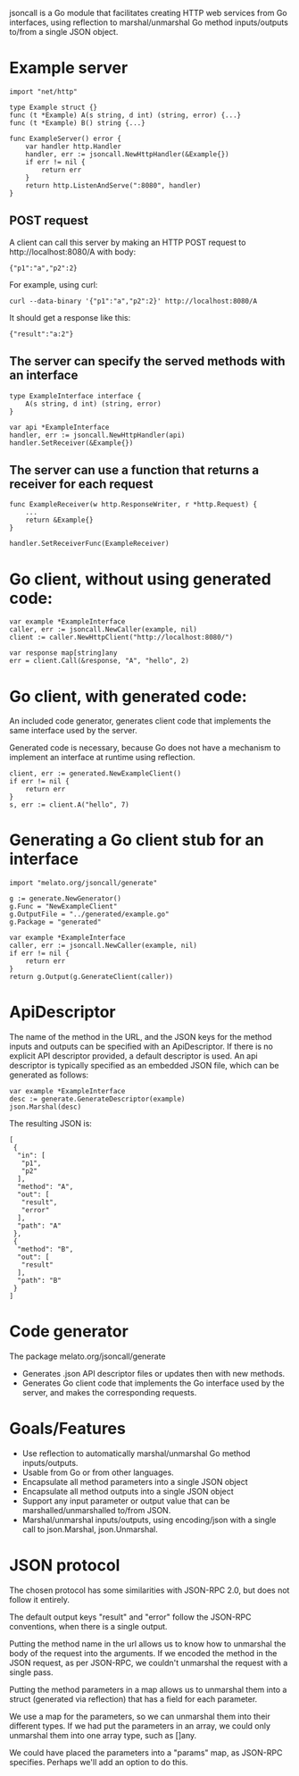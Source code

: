 jsoncall is a Go module that facilitates creating HTTP web services from Go interfaces,
using reflection to marshal/unmarshal Go method inputs/outputs to/from a single JSON object.

# Example server
	import "net/http"
	
	type Example struct {}
	func (t *Example) A(s string, d int) (string, error) {...}
	func (t *Example) B() string {...}

	func ExampleServer() error {
		var handler http.Handler
		handler, err := jsoncall.NewHttpHandler(&Example{})
		if err != nil {
			return err
		}
		return http.ListenAndServe(":8080", handler)
	}

## POST request
A client can call this server by making an HTTP POST request to 
http://localhost:8080/A with body:

	{"p1":"a","p2":2}
	
For example, using curl:

	curl --data-binary '{"p1":"a","p2":2}' http://localhost:8080/A

It should get a response like this:

	{"result":"a:2"}
	

## The server can specify the served methods with an interface

	type ExampleInterface interface {
		A(s string, d int) (string, error)
	}

	var api *ExampleInterface
	handler, err := jsoncall.NewHttpHandler(api)
	handler.SetReceiver(&Example{})

## The server can use a function that returns a receiver for each request
	func ExampleReceiver(w http.ResponseWriter, r *http.Request) {
		...
		return &Example{}
	}

	handler.SetReceiverFunc(ExampleReceiver)


# Go client, without using generated code:
	var example *ExampleInterface
	caller, err := jsoncall.NewCaller(example, nil)
	client := caller.NewHttpClient("http://localhost:8080/")

	var response map[string]any
	err = client.Call(&response, "A", "hello", 2)

# Go client, with generated code:
An included code generator, generates client code that implements
the same interface used by the server.

Generated code is necessary, because Go does not have a mechanism
to implement an interface at runtime using reflection.

	client, err := generated.NewExampleClient()
	if err != nil {
		return err
	}
	s, err := client.A("hello", 7)

# Generating a Go client stub for an interface
	import "melato.org/jsoncall/generate"

	g := generate.NewGenerator()
	g.Func = "NewExampleClient"
	g.OutputFile = "../generated/example.go"
	g.Package = "generated"

	var example *ExampleInterface
	caller, err := jsoncall.NewCaller(example, nil)
	if err != nil {
		return err
	}
	return g.Output(g.GenerateClient(caller))

# ApiDescriptor
The name of the method in the URL, and the JSON keys
for the method inputs and outputs can be specified with an ApiDescriptor.
If there is no explicit API descriptor provided, a default descriptor is used.
An api descriptor is typically specified as an embedded JSON file,
which can be generated as follows:

```
var example *ExampleInterface
desc := generate.GenerateDescriptor(example)
json.Marshal(desc)
```
The resulting JSON is:
```
[
 {
  "in": [
   "p1",
   "p2"
  ],
  "method": "A",
  "out": [
   "result",
   "error"
  ],
  "path": "A"
 },
 {
  "method": "B",
  "out": [
   "result"
  ],
  "path": "B"
 }
]
```

# Code generator
The package melato.org/jsoncall/generate
- Generates .json API descriptor files or updates then with new methods.
- Generates Go client code that implements the Go interface used by the server,
and makes the corresponding requests.

# Goals/Features
- Use reflection to automatically marshal/unmarshal Go method inputs/outputs.
- Usable from Go or from other languages.
- Encapsulate all method parameters into a single JSON object
- Encapsulate all method outputs into a single JSON object
- Support any input parameter or output value that can be marshalled/unmarshalled to/from JSON.
- Marshal/unmarshal inputs/outputs, using encoding/json with a single call to json.Marshal, json.Unmarshal.

# JSON protocol
The chosen protocol has some similarities with JSON-RPC 2.0, but does not follow it entirely.

The default output keys "result" and "error" follow the JSON-RPC conventions, when there is a single output.

Putting the method name in the url allows us to know how to unmarshal the body of the request into the arguments.  If we encoded the method in the JSON request, as per JSON-RPC, we couldn't unmarshal the request with a single pass.

Putting the method parameters in a map allows us to unmarshal them into a struct (generated via reflection) that has a field for each parameter.

We use a map for the parameters, so we can unmarshal them into their different types.  If we had put the parameters in an array, we could only unmarshal them into one array type, such as []any.  

We could have placed the parameters into a "params" map, as JSON-RPC specifies.
Perhaps we'll add an option to do this.
